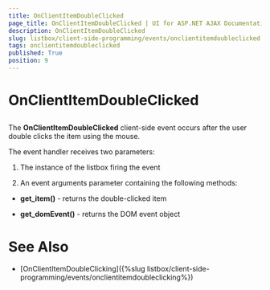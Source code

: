```yaml
---
title: OnClientItemDoubleClicked
page_title: OnClientItemDoubleClicked | UI for ASP.NET AJAX Documentation
description: OnClientItemDoubleClicked
slug: listbox/client-side-programming/events/onclientitemdoubleclicked
tags: onclientitemdoubleclicked
published: True
position: 9
---
```


# OnClientItemDoubleClicked



## 

The __OnClientItemDoubleClicked__ client-side event occurs after the user double clicks the item using the mouse.

The event handler receives two parameters:

1. The instance of the listbox firing the event

2. An event arguments parameter containing the following methods:

* __get_item()__ - returns the double-clicked item

* __get_domEvent()__ - returns the DOM event object

# See Also

 * [OnClientItemDoubleClicking]({%slug listbox/client-side-programming/events/onclientitemdoubleclicking%})
